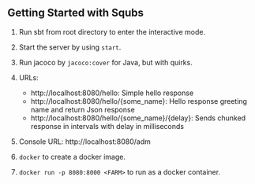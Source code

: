 Getting Started with Squbs
--------------------------

1. Run sbt from root directory to enter the interactive mode.

2. Start the server by using `start`.

3. Run jacoco by `jacoco:cover` for Java, but with quirks.

5. URLs:
   * http://localhost:8080/hello: Simple hello response
   * http://localhost:8080/hello/{some_name}: Hello response greeting name and return Json response
   * http://localhost:8080/hello/{some_name}/{delay}: Sends chunked response in intervals with delay in milliseconds

6. Console URL: http://localhost:8080/adm

7. `docker` to create a docker image.

8. `docker run -p 8080:8000 <FARM>` to run as a docker container.
